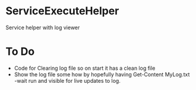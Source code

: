 # ServiceExecuteHelper
Service helper with log viewer

# To Do
- Code for Clearing log file so on start it has a clean log file
- Show the log file some how by hopefully having Get-Content MyLog.txt -wait run and visible for live updates to log.